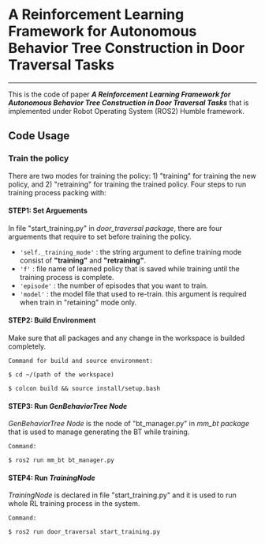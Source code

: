 # A Reinforcement Learning Framework for Autonomous Behavior Tree Construction in Door Traversal Tasks
---
This is the code of paper _**A Reinforcement Learning Framework for Autonomous Behavior Tree Construction in Door Traversal Tasks**_ that is implemented under Robot Operating System (ROS2) Humble framework.

## Code Usage

### Train the policy

There are two modes for training the policy: 1) "training" for training the new policy, and 2) "retraining" for training the trained policy. Four steps to run training process packing with:

#### **STEP1**: Set Arguements
In file "start_training.py" in _door_traversal package_, there are four arguements that require to set before training the policy.
* `'self._training_mode'` : the string argument to define training mode consist of **"training"** and **"retraining"**. 
* `'f'` : file name of learned policy that is saved while training until the training process is complete. 
* `'episode'` : the number of episodes that you want to train. 
* `'model'` : the model file that used to re-train. this argument is required when train in "retaining" mode only. 

#### **STEP2**: Build Environment

Make sure that all packages and any change in the workspace is builded completely.

`Command for build and source environment:`

```
$ cd ~/(path of the workspace)
```

```
$ colcon build && source install/setup.bash
```

#### **STEP3**: Run _GenBehaviorTree Node_

_GenBehaviorTree Node_ is the node of "bt_manager.py" in _mm_bt package_ that is used to manage generating the BT while training.

`Command:`

```
$ ros2 run mm_bt bt_manager.py
```

#### **STEP4**: Run _TrainingNode_

_TrainingNode_ is declared in file "start_training.py" and it is used to run whole RL training process in the system.

`Command:`

```
$ ros2 run door_traversal start_training.py
```
